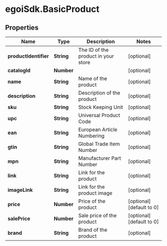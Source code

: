 # egoiSdk.BasicProduct

## Properties
Name | Type | Description | Notes
------------ | ------------- | ------------- | -------------
**productIdentifier** | **String** | The ID of the product in your store | [optional] 
**catalogId** | **Number** |  | [optional] 
**name** | **String** | Name of the product | [optional] 
**description** | **String** | Description of the product | [optional] 
**sku** | **String** | Stock Keeping Unit | [optional] 
**upc** | **String** | Universal Product Code | [optional] 
**ean** | **String** | European Article Numbering | [optional] 
**gtin** | **String** | Global Trade Item Number | [optional] 
**mpn** | **String** | Manufacturer Part Number | [optional] 
**link** | **String** | Link for the product | [optional] 
**imageLink** | **String** | Link for the product image | [optional] 
**price** | **Number** | Price of the product | [optional] [default to 0]
**salePrice** | **Number** | Sale price of the product | [optional] [default to 0]
**brand** | **String** | Brand of the product | [optional] 


